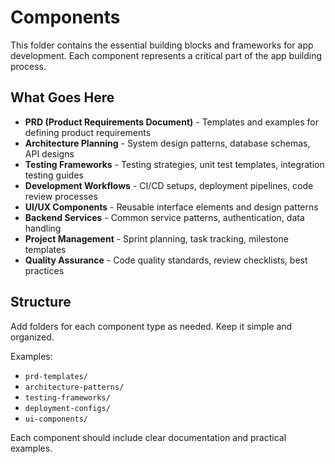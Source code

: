 # Components

This folder contains the essential building blocks and frameworks for app development. Each component represents a critical part of the app building process.

## What Goes Here

- **PRD (Product Requirements Document)** - Templates and examples for defining product requirements
- **Architecture Planning** - System design patterns, database schemas, API designs
- **Testing Frameworks** - Testing strategies, unit test templates, integration testing guides
- **Development Workflows** - CI/CD setups, deployment pipelines, code review processes
- **UI/UX Components** - Reusable interface elements and design patterns
- **Backend Services** - Common service patterns, authentication, data handling
- **Project Management** - Sprint planning, task tracking, milestone templates
- **Quality Assurance** - Code quality standards, review checklists, best practices

## Structure

Add folders for each component type as needed. Keep it simple and organized.

Examples:
- `prd-templates/`
- `architecture-patterns/`
- `testing-frameworks/`
- `deployment-configs/`
- `ui-components/`

Each component should include clear documentation and practical examples.